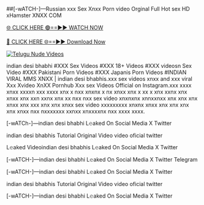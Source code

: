 ##[-wATCH-]—Russian xxx Sex Xnxx Porn video Orginal Full Hot sex HD xHamster XNXX COM

[🌐 CLICK HERE 🟢==►► WATCH NOW](https://viral-xone.blogspot.com/2025/01/valovideo.html)

[🔴 CLICK HERE 🌐==►► Download Now](https://viral-xone.blogspot.com/2025/01/valovideo.html)

[![Telugu Nude Videos](https://i.imgur.com/dJHk4Zq.gif)](https://viral-xone.blogspot.com/2025/01/valovideo.html)

indian desi bhabhi #XXX Sex Videos #XXX 18+ Videos #XXX videosn Sex Video #XXX Pakistani Porn Videos #XXX Japanis Porn Videos #INDIAN VIRAL MMS XNXX | indian desi bhabhis.xxx sex videos xnxx and xxx viral Xxx Xvideo XnXX Pornhub Xxx sex Videos Official on Instagram.xxx xxxx xnxx xxxxn xxx xxxx xnx x nxx xnxnx x nx xnxx xnx x xx x xnx xxnx xnx xnxx xnx xxn xxnx xnx xx nxx nxx  sex video xnxnxnx xnnxxnxx xnx xnx xnx xnxx xnx xxx  xnx xnx xnxx sex video xxxxxxxxx xnxnx xnxx xnx xnx xnx xnx xnxx nxx nxxxxxxx xxnxx xnxxxxnx nxx xxxx xxxx.


[-wATCh-]—indian desi bhabhi L𝚎aked On Social Media X Twitter

indian desi bhabhis Tutorial Original Video video oficial twitter

L𝚎aked Videoindian desi bhabhis L𝚎aked On Social Media X Twitter

[-wATCH-]—indian desi bhabhi L𝚎aked On Social Media X Twitter Telegram

[-wATCH-]—indian desi bhabhi L𝚎aked On Social Media X Twitter

indian desi bhabhis Tutorial Original Video video oficial twitter

[-wATCH-]—indian desi bhabhi L𝚎aked On Social Media X Twitter
